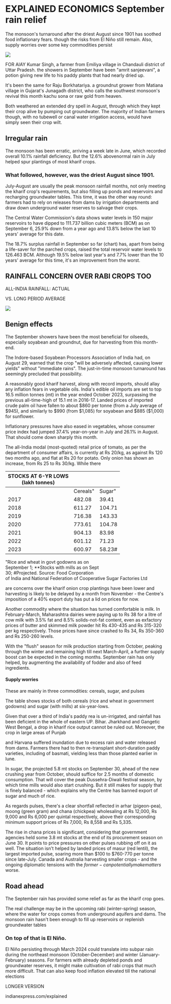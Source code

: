 # EXPLAINED ECONOMICS September rain relief

The monsoon's turnaround after the driest August since 1901 has soothed food inflationary fears. though the risks from El Niño still remain. Also, supply worries over some key commodities persist

![](_page_0_Picture_2.jpeg)

FOR AIAY Kumar Singh, a farmer from Emiliya village in Chandauli district of Uttar Pradesh. the showers in September have been "amrit sanjeevani", a potion giving new life to his paddy plants that had nearly dried up.

It's been the same for Raju Borkhatariya. a groundnut grower from Matiana village in Gujarat's Junagadh district, who calls the southwest monsoon's revival this month kachu sona or raw gold from heaven.

Both weathered an extended dry spell in August, through which they kept their crop alive by pumping out groundwater. The majority of Indian farmers though, with no tubewell or canal water irrigation access, would have simply seen their crop wilt.

## Irregular rain

The monsoon has been erratic, arriving a week late in June, which recorded overall 10.1% rainfall deficiency. But the 12.6% abovenormal rain in July helped spur plantings of most kharif crops.

### What followed, however, was the driest August since 1901.

July-August are usually the peak monsoon rainfall months, not only meeting the kharif crop's requirements, but also filling up ponds and reservoirs and recharging groundwater tables. This time, it was the other way round: farmers had to rely on releases from dams by irrigation departments and draw down underground water reserves to salvage their crops.

The Central Water Commission's data shows water levels in 150 major reservoirs to have dipped to 111.737 billion cubic meters (BCM) as on September 6, 25.9% down from a year ago and 13.8% below the last 10 years' average for this date.

The 18.7% surplus rainfall in September so far (chart) has, apart from being a life-saver for the parched crops, raised the total reservoir water levels to 126.463 BCM. Although 19.5% below last year's and 7.7% lower than the 10 years' average for this time, it's an improvement from the worst.

## RAINFALL CONCERN OVER RABI CROPS TOO

ALL-INDIA RAINFALL: ACTUAL

VS. LONG PERIOD AVERAGE

![](_page_0_Figure_15.jpeg)

## Benign effects

The September showers have been the most beneficial for oilseeds, especially soyabean and groundnut, due for harvesting from this month-end.

The Indore-based Soyabean Processors Association of India had, on August 29, warned that the crop "will be adversely affected, causing lower yields" without "immediate rains". The just-in-time monsoon turnaround has seemingly precluded that possibility.

A reasonably good kharif harvest, along with record imports, should allay any inflation fears in vegetable oils. India's edible oil imports are set to top 16.5 million tonnes (mt) in the year ended October 2023, surpassing the previous all-time-high of 15.1 mt in 2016-17. Landed prices of imported crude palm oil have fallen to about \$860 per tonne (from a July average of \$945), and similarly to \$990 (from \$1,085) for soyabean and \$885 (\$1,000) for sunflower.

Inflationary pressures have also eased in vegetables, whose consumer price index had jumped 37.4% year-on-year in July and 26.1% in August. That should come down sharply this month.

The all-India modal (most-quoted) retail price of tomato, as per the department of consumer affairs, is currently at Rs 20/kg, as against Rs 120 two months ago, and flat at Rs 20 for potato. Only onion has shown an increase, from Rs 25 to Rs 30/kg. While there

| STOCKS AT 6-YR LOWS<br>(lakh tonnes) |          |        |
|--------------------------------------|----------|--------|
|                                      | Cereals" | Sugar" |
| 2017                                 | 482.08   | 39.41  |
| 2018                                 | 611.27   | 104.71 |
| 2019                                 | 716.38   | 143.33 |
| 2020                                 | 773.61   | 104.78 |
| 2021                                 | 904.13   | 83.98  |
| 2022                                 | 601.12   | 71.23  |
| 2023                                 | 600.97   | 58.23# |

"Rice and wheat in govt godowns as on<br>September 1; \*\*Stocks with mills as on Sept<br>30; #Projected. Source: Food Corporation<br>of India and National Federation of Cooperative Sugar Factories Ltd

are concerns over the kharif onion crop plantings have been lower and harvesting is likely to be delayed by a month from November - the Centre's imposition of a 40% export duty has put a lid on prices for now.

Another commodity where the situation has turned comfortable is milk. In February-March, Maharashtra dairies were paying up to Rs 38 for a litre of cow milk with 3.5% fat and 8.5% solids-not-fat content, even as exfactory prices of butter and skimmed milk powder hit Rs 430-435 and Rs 315-320 per kg respectively. Those prices have since crashed to Rs 34, Rs 350-360 and Rs 250-260 levels.

With the "flush" season for milk production starting from October, peaking through the winter and remaining high till next March-April, a further supply boost can be expected in the coming months. September rain has only helped, by augmenting the availability of fodder and also of feed ingredients.

#### Supply worries

These are mainly in three commodities: cereals, sugar, and pulses

The table shows stocks of both cereals (rice and wheat in government godowns) and sugar (with mills) at six-year-lows.

Given that over a third of India's paddy rea is un-irrigated, and rainfall has been deficient in the whole of eastern UP. Bihar. Jharkhand and Gangetic West Bengal, a drop in kharif rice output cannot be ruled out. Moreover, the crop in large areas of Punjab

and Harvana suffered inundation due to excess rain and water released from dams. Farmers there had to then re-transplant short-duration paddy varieties, including of basmati, vielding less than those planted earlier in lune.

In sugar, the projected 5.8 mt stocks on September 30, ahead of the new crushing year from October, should suffice for 2.5 months of domestic consumption. That will cover the peak Dussehra-Diwali festival season, by which time mills would also start crushing. But it still makes for supply that is finely balanced - which explains why the Centre has banned export of sugar and much of rice.

As regards pulses, there's a clear shortfall reflected in arhar (pigeon-pea), moong (green gram) and chana (chickpea) wholesaling at Rs 12,000, Rs 9,000 and Rs 6,000 per quintal respectively, above their corresponding minimum support prices of Rs 7,000, Rs 8,558 and Rs 5,335.

The rise in chana prices is significant, considering that government agencies held some 3.8 mt stocks at the end of its procurement season on June 30. It points to price pressures on other pulses rubbing off on it as well. The situation isn't helped by landed prices of masur (red lentil), the largest imported pulse, soaring more than \$100 to \$760-770 per tonne since late-July. Canada and Australia harvesting smaller crops - and the ongoing diplomatic tensions with the  $former - can potentially make matters$ worse.

## Road ahead

The September rain has provided some relief as far as the kharif crop goes.

The real challenge may be in the upcoming rabi (winter-spring) season, where the water for crops comes from underground aquifers and dams. The monsoon rain hasn't been enough to fill up reservoirs or replenish groundwater tables

### On top of that is El Niño.

El Niño persisting through March 2024 could translate into subpar rain during the northeast monsoon (October-December) and winter (January-February) seasons. For farmers with already depleted ponds and groundwater reserves, it might make cultivation of rabi crops that much more difficult. That can also keep food inflation elevated till the national elections

LONGER VERSION

indianexpress.com/explained